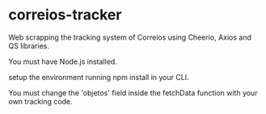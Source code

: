 # correios-tracker
Web scrapping the tracking system of Correios using Cheerio, Axios and QS libraries.

You must have Node.js installed.

setup the environment running npm install in your CLI.

You must change the 'objetos' field inside the fetchData function with your own tracking code.
